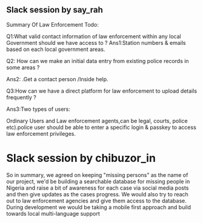 ## Slack session by say_rah
Summary Of Law Enforcement Todo:

Q1:What valid contact information of law enforcement within any local Government should we have access to ?
Ans1:Station numbers & emails based on each local government areas.

Q2: How can we make an initial data entry from existing police records in some areas ?

Ans2: .Get a contact person /Inside help.

Q3:How can we have a direct platform for law enforcement to upload details frequently ?

Ans3:Two types of users:

Ordinary Users and Law enforcement agents,can be legal, courts, police etc).police user should be able to enter a specific login & passkey to access law enforcement privileges.



# Slack session by chibuzor_in
  So in summary, we agreed on keeping "missing persons" as the name of our project, we'd be building a searchable database for missing people in Nigeria and raise a bit of awareness for each case via social media posts and then give updates as the cases progress. We would also try to reach out to law enforcement agencies and give them access to the database. During development we would be taking a mobile first approach and build towards local multi-language support

